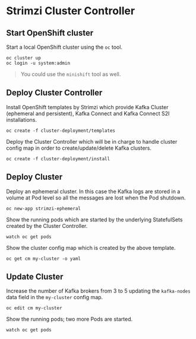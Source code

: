 # Strimzi Cluster Controller

## Start OpenShift cluster

Start a local OpenShift cluster using the `oc` tool.

```
oc cluster up
oc login -u system:admin
```

> You could use the `minishift` tool as well.

## Deploy Cluster Controller

Install OpenShift templates by Strimzi which provide Kafka Cluster (ephemeral and persistent), Kafka Connect and Kafka Connect S2I installations.

```
oc create -f cluster-deployment/templates
```

Deploy the Cluster Controller which will be in charge to handle cluster config map in order to create/update/delete Kafka clusters.

```
oc create -f cluster-deployment/install
```

## Deploy Cluster

Deploy an ephemeral cluster. In this case the Kafka logs are stored in a volume at Pod level so all the messages are lost when the Pod shutdown.

```
oc new-app strimzi-ephemeral
```

Show the running pods which are started by the underlying StatefulSets created by the Cluster Controller.

```
watch oc get pods
```

Show the cluster config map which is created by the above template.

```
oc get cm my-cluster -o yaml
```

## Update Cluster

Increase the number of Kafka brokers from 3 to 5 updating the `kafka-nodes` data field in the `my-cluster` config map.

```
oc edit cm my-cluster
```

Show the running pods; two more Pods are started.

```
watch oc get pods
```